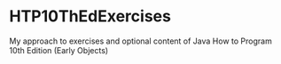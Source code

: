 # HTP10ThEdExercises
My approach to exercises and optional content of Java How to Program 10th Edition (Early Objects)
